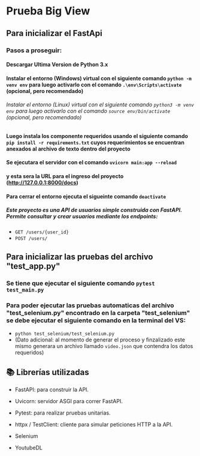# Prueba Big View
## Para inicializar el FastApi
### Pasos a proseguir:
#### Descargar Ultima Version de Python 3.x
#### Instalar el entorno (Windows) virtual con el siguiente comando `python -m venv env` para luego activarlo con el comando `.\env\Scripts\activate` (opcional, pero recomendado)
###### Instalar el entorno (Linux) virtual con el siguiente comando `python3 -m venv env` para luego activarlo con el comando `source env/bin/activate` (opcional, pero recomendado)
#### Luego instala los componente requeridos usando el siguiente comando `pip install -r requirements.txt` cuyos requerimientos se encuentran anexados al archivo de texto dentro del proyecto
#### Se ejecutara el servidor con el comando `uvicorn main:app --reload`
#### y esta sera la URL para el ingreso del proyecto (http://127.0.0.1:8000/docs)
#### Para cerrar el entorno ejecuta el sigueinte comando `deactivate`
##### Este proyecto es una API de usuarios simple construida con FastAPI. Permite consultar y crear usuarios mediante los endpoints:

- `GET /users/{user_id}`
- `POST /users/`

## Para inicializar las pruebas del archivo "test_app.py"
### Se tiene que ejecutar el siguiente comando `pytest test_main.py`

### Para poder ejecutar las pruebas automaticas del archivo "test_selenium.py" encontrado en la carpeta "test_selenium" se debe ejecutar el siguiente comando en la terminal del VS:
- `python test_selenium/test_selenium.py`
- (Dato adicional: al momento de generar el proceso y finzalizado este mismo generara un archivo llamado `video.json` que contendra los datos requeridos)

## 📚 Librerías utilizadas
- FastAPI: para construir la API.

- Uvicorn: servidor ASGI para correr FastAPI.

- Pytest: para realizar pruebas unitarias.

- httpx / TestClient: cliente para simular peticiones HTTP a la API.

- Selenium

- YoutubeDL
